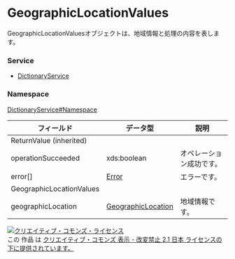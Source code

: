 # GeographicLocationValues
GeographicLocationValuesオブジェクトは、地域情報と処理の内容を表します。
### Service
+ [DictionaryService](../../services/DictionaryService.md)

### Namespace
[DictionaryService#Namespace](../../services/DictionaryService.md#namespace)

| フィールド | データ型 | 説明 |
|---|---|---|
| ReturnValue (inherited)|||
| operationSucceeded| xds:boolean| オペレーション成功です。 |
| error[]| <a href="../Common/Error.md">Error</a>| エラーです。 |
| GeographicLocationValues|||
| geographicLocation| <a href="GeographicLocation.md">GeographicLocation</a>| 地域情報です。 |

<a rel="license" href="http://creativecommons.org/licenses/by-nd/2.1/jp/"><img alt="クリエイティブ・コモンズ・ライセンス" style="border-width:0" src="https://i.creativecommons.org/l/by-nd/2.1/jp/88x31.png" /></a><br />この 作品 は <a rel="license" href="http://creativecommons.org/licenses/by-nd/2.1/jp/">クリエイティブ・コモンズ 表示 - 改変禁止 2.1 日本 ライセンスの下に提供されています。</a>
